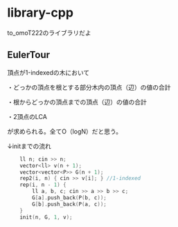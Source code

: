 # library-cpp
to_omoT222のライブラリだよ

## EulerTour
頂点が1-indexedの木において

・どっかの頂点を根とする部分木内の頂点（辺）の値の合計

・根からどっかの頂点までの頂点（辺）の値の合計

・2頂点のLCA

が求められる。全てO（logN）だと思う。

↓initまでの流れ

```c++
	ll n; cin >> n;
	vector<ll> v(n + 1);
	vector<vector<P>> G(n + 1);
	rep2(i, n) { cin >> v[i]; } //1-indexed
	rep(i, n - 1) {
		ll a, b, c; cin >> a >> b >> c;
		G[a].push_back(P(b, c));
		G[b].push_back(P(a, c));
	}
	init(n, G, 1, v);
```
